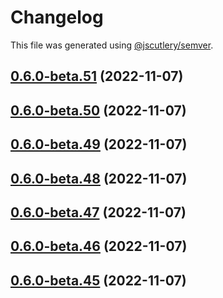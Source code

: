 # Changelog

This file was generated using [@jscutlery/semver](https://github.com/jscutlery/semver).

## [0.6.0-beta.51](https://github.com/notional-finance/notional-monorepo/compare/sdk-0.6.0-beta.50...sdk-0.6.0-beta.51) (2022-11-07)

## [0.6.0-beta.50](https://github.com/notional-finance/notional-monorepo/compare/sdk-0.6.0-beta.49...sdk-0.6.0-beta.50) (2022-11-07)

## [0.6.0-beta.49](https://github.com/notional-finance/notional-monorepo/compare/sdk-0.6.0-beta.48...sdk-0.6.0-beta.49) (2022-11-07)

## [0.6.0-beta.48](https://github.com/notional-finance/notional-monorepo/compare/sdk-0.6.0-beta.47...sdk-0.6.0-beta.48) (2022-11-07)

## [0.6.0-beta.47](https://github.com/notional-finance/notional-monorepo/compare/sdk-0.6.0-beta.46...sdk-0.6.0-beta.47) (2022-11-07)

## [0.6.0-beta.46](https://github.com/notional-finance/notional-monorepo/compare/sdk-0.6.0-beta.45...sdk-0.6.0-beta.46) (2022-11-07)

## [0.6.0-beta.45](https://github.com/notional-finance/notional-monorepo/compare/sdk-0.6.0-beta.44...sdk-0.6.0-beta.45) (2022-11-07)
